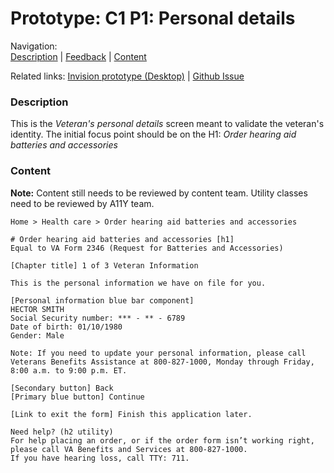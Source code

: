 # Prototype: C1 P1: Personal details 

Navigation: <br>
[Description](https://github.com/department-of-veterans-affairs/va.gov-team/blob/master/products/medical-device-tool/design/prototype-personal-details.md#description) | [Feedback](https://github.com/department-of-veterans-affairs/va.gov-team/blob/master/products/medical-device-tool/design/prototype-personal-details.md#feedback) | [Content](https://github.com/department-of-veterans-affairs/va.gov-team/blob/master/products/medical-device-tool/design/prototype-personal-details.md#content)

Related links: [Invision prototype (Desktop)](https://vsateams.invisionapp.com/share/2FVSYCEPT7E) | [Github Issue](https://github.com/department-of-veterans-affairs/va.gov-team/issues/5161)

### Description 
This is the _Veteran's personal details_ screen meant to validate the veteran's identity. The initial focus point should be on the H1: _Order hearing aid batteries and accessories_

### Content
**Note:** Content still needs to be reviewed by content team. Utility classes need to be reviewed by A11Y team. 

```
Home > Health care > Order hearing aid batteries and accessories

# Order hearing aid batteries and accessories [h1]
Equal to VA Form 2346 (Request for Batteries and Accessories)

[Chapter title] 1 of 3 Veteran Information

This is the personal information we have on file for you. 

[Personal information blue bar component]
HECTOR SMITH
Social Security number: *** - ** - 6789
Date of birth: 01/10/1980
Gender: Male 

Note: If you need to update your personal information, please call Veterans Benefits Assistance at 800-827-1000, Monday through Friday, 8:00 a.m. to 9:00 p.m. ET. 

[Secondary button] Back
[Primary blue button] Continue

[Link to exit the form] Finish this application later.

Need help? (h2 utility)
For help placing an order, or if the order form isn’t working right, please call VA Benefits and Services at 800-827-1000.
If you have hearing loss, call TTY: 711.
```
